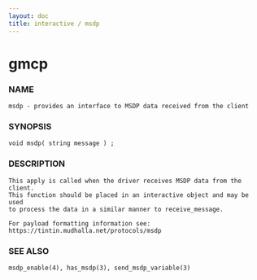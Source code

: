 ```yaml
---
layout: doc
title: interactive / msdp
---
```

# gmcp

### NAME

    msdp - provides an interface to MSDP data received from the client

### SYNOPSIS

    void msdp( string message ) ;

### DESCRIPTION

    This apply is called when the driver receives MSDP data from the client. 
    This function should be placed in an interactive object and may be used 
    to process the data in a similar manner to receive_message.

    For payload formatting information see: https://tintin.mudhalla.net/protocols/msdp

### SEE ALSO

    msdp_enable(4), has_msdp(3), send_msdp_variable(3)
